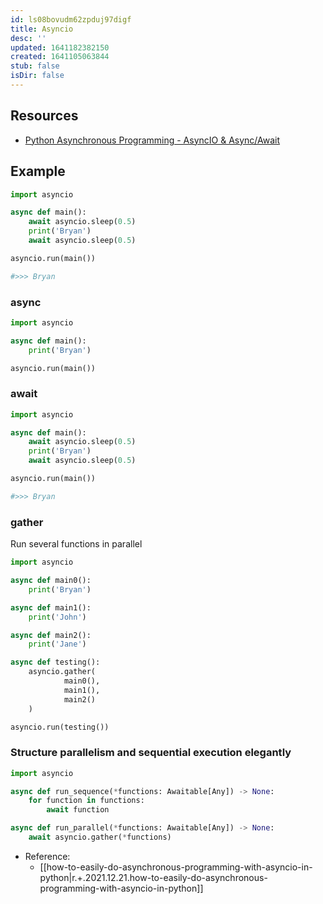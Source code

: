 ```yaml
---
id: ls08bovudm62zpduj97digf
title: Asyncio
desc: ''
updated: 1641182382150
created: 1641105063844
stub: false
isDir: false
---
```



## Resources

- [Python Asynchronous Programming - AsyncIO & Async/Await](https://youtu.be/t5Bo1Je9EmE)

## Example

```python
import asyncio

async def main():
    await asyncio.sleep(0.5)
    print('Bryan')
    await asyncio.sleep(0.5)

asyncio.run(main())

#>>> Bryan
```

### async

```python
import asyncio

async def main():
    print('Bryan')

asyncio.run(main())
```

### await

```python
import asyncio

async def main():
    await asyncio.sleep(0.5)
    print('Bryan')
    await asyncio.sleep(0.5)

asyncio.run(main())

#>>> Bryan
```

### gather

Run several functions in parallel

```python
import asyncio

async def main0():
    print('Bryan')

async def main1():
    print('John')

async def main2():
    print('Jane')

async def testing():
    asyncio.gather(
            main0(),
            main1(),
            main2()
    )

asyncio.run(testing())
```

### Structure parallelism and sequential execution elegantly

```python
import asyncio

async def run_sequence(*functions: Awaitable[Any]) -> None:
    for function in functions:
        await function

async def run_parallel(*functions: Awaitable[Any]) -> None:
    await asyncio.gather(*functions)

```

- Reference:
  - [[how-to-easily-do-asynchronous-programming-with-asyncio-in-python|r.+.2021.12.21.how-to-easily-do-asynchronous-programming-with-asyncio-in-python]]
